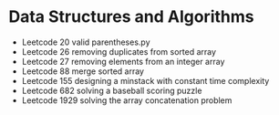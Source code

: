 # Data Structures and Algorithms

- Leetcode 20 valid parentheses.py
- Leetcode 26 removing duplicates from sorted array
- Leetcode 27 removing elements from an integer array
- Leetcode 88 merge sorted array
- Leetcode 155 designing a minstack with constant time complexity
- Leetcode 682 solving a baseball scoring puzzle
- Leetcode 1929 solving the array concatenation problem
